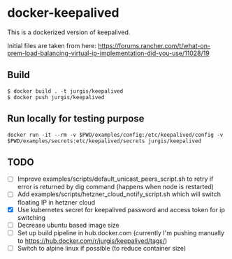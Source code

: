 # docker-keepalived

This is a dockerized version of keepalived.

Initial files are taken from here:
https://forums.rancher.com/t/what-on-prem-load-balancing-virtual-ip-implementation-did-you-use/11028/19

## Build
```
$ docker build . -t jurgis/keepalived
$ docker push jurgis/keepalived
```

## Run locally for testing purpose
```
docker run -it --rm -v $PWD/examples/config:/etc/keepalived/config -v $PWD/examples/secrets:etc/keepalived/secrets jurgis/keepalived
```

## TODO
- [ ] Improve examples/scripts/default_unicast_peers_script.sh to retry if error is returned by dig command (happens when node is restarted)
- [ ] Add examples/scripts/hetzner_cloud_notify_script.sh which will switch floating IP in hetzner cloud
- [x] Use kubernetes secret for keepalived password and access token for ip switching
- [ ] Decrease ubuntu based image size
- [ ] Set up build pipeline in hub.docker.com (currently I'm pushing manually to https://hub.docker.com/r/jurgis/keepalived/tags/)
- [ ] Switch to alpine linux if possible (to reduce container size)
